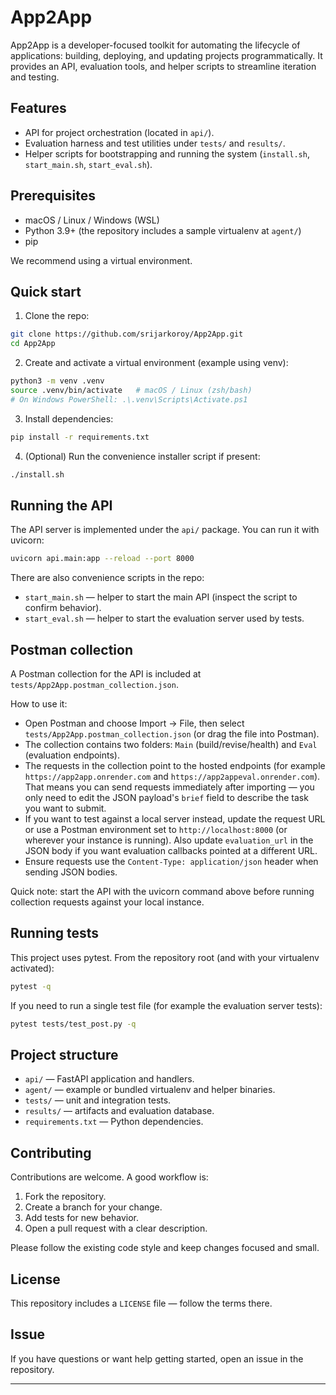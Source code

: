 # App2App

App2App is a developer-focused toolkit for automating the lifecycle of applications: building, deploying, and updating projects programmatically. It provides an API, evaluation tools, and helper scripts to streamline iteration and testing.

## Features

- API for project orchestration (located in `api/`).
- Evaluation harness and test utilities under `tests/` and `results/`.
- Helper scripts for bootstrapping and running the system (`install.sh`, `start_main.sh`, `start_eval.sh`).

## Prerequisites

- macOS / Linux / Windows (WSL)
- Python 3.9+ (the repository includes a sample virtualenv at `agent/`)
- pip

We recommend using a virtual environment.

## Quick start

1. Clone the repo:

```bash
git clone https://github.com/srijarkoroy/App2App.git
cd App2App
```

2. Create and activate a virtual environment (example using venv):

```bash
python3 -m venv .venv
source .venv/bin/activate   # macOS / Linux (zsh/bash)
# On Windows PowerShell: .\.venv\Scripts\Activate.ps1
```

3. Install dependencies:

```bash
pip install -r requirements.txt
```

4. (Optional) Run the convenience installer script if present:

```bash
./install.sh
```

## Running the API

The API server is implemented under the `api/` package. You can run it with uvicorn:

```bash
uvicorn api.main:app --reload --port 8000
```

There are also convenience scripts in the repo:

- `start_main.sh` — helper to start the main API (inspect the script to confirm behavior).
- `start_eval.sh` — helper to start the evaluation server used by tests.

## Postman collection

A Postman collection for the API is included at `tests/App2App.postman_collection.json`.

How to use it:

- Open Postman and choose Import -> File, then select `tests/App2App.postman_collection.json` (or drag the file into Postman).
- The collection contains two folders: `Main` (build/revise/health) and `Eval` (evaluation endpoints).
- The requests in the collection point to the hosted endpoints (for example `https://app2app.onrender.com` and `https://app2appeval.onrender.com`). That means you can send requests immediately after importing — you only need to edit the JSON payload's `brief` field to describe the task you want to submit.
- If you want to test against a local server instead, update the request URL or use a Postman environment set to `http://localhost:8000` (or wherever your instance is running). Also update `evaluation_url` in the JSON body if you want evaluation callbacks pointed at a different URL.
- Ensure requests use the `Content-Type: application/json` header when sending JSON bodies.

Quick note: start the API with the uvicorn command above before running collection requests against your local instance.

## Running tests

This project uses pytest. From the repository root (and with your virtualenv activated):

```bash
pytest -q
```

If you need to run a single test file (for example the evaluation server tests):

```bash
pytest tests/test_post.py -q
```

## Project structure

- `api/` — FastAPI application and handlers.
- `agent/` — example or bundled virtualenv and helper binaries.
- `tests/` — unit and integration tests.
- `results/` — artifacts and evaluation database.
- `requirements.txt` — Python dependencies.

## Contributing

Contributions are welcome. A good workflow is:

1. Fork the repository.
2. Create a branch for your change.
3. Add tests for new behavior.
4. Open a pull request with a clear description.

Please follow the existing code style and keep changes focused and small.

## License

This repository includes a `LICENSE` file — follow the terms there.

## Issue

If you have questions or want help getting started, open an issue in the repository.

---
